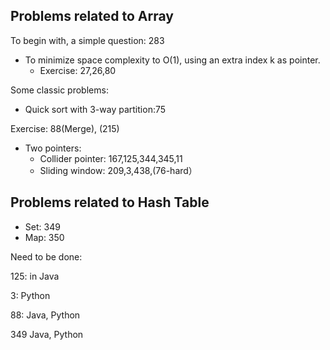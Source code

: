 ## Problems related to Array

To begin with, a simple question: 283

+ To minimize space complexity to O(1), using an extra index k as pointer.
	+ Exercise: 27,26,80

Some classic problems:

+ Quick sort with 3-way partition:75

Exercise: 88(Merge), (215)

+ Two pointers:
	+ Collider pointer: 167,125,344,345,11
	+ Sliding window: 209,3,438,(76-hard）

## Problems related to Hash Table

+ Set: 349
+ Map: 350


Need to be done:

125: in Java

3: Python

88: Java, Python

349 Java, Python